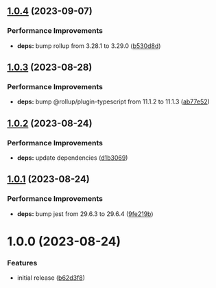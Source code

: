 ## [1.0.4](https://github.com/grandom-library/fnv1a/compare/v1.0.3...v1.0.4) (2023-09-07)


### Performance Improvements

* **deps:** bump rollup from 3.28.1 to 3.29.0 ([b530d8d](https://github.com/grandom-library/fnv1a/commit/b530d8d2a3c1e728b834993c9c40652e91c8b5f1))

## [1.0.3](https://github.com/grandom-library/fnv1a/compare/v1.0.2...v1.0.3) (2023-08-28)


### Performance Improvements

* **deps:** bump @rollup/plugin-typescript from 11.1.2 to 11.1.3 ([ab77e52](https://github.com/grandom-library/fnv1a/commit/ab77e524c3a03b35b178d6cc7277302ffd024a96))

## [1.0.2](https://github.com/grandom-library/fnv1a/compare/v1.0.1...v1.0.2) (2023-08-24)


### Performance Improvements

* **deps:** update dependencies ([d1b3069](https://github.com/grandom-library/fnv1a/commit/d1b306902277f6c4ef0ad304ae1bfd7bbaa5aaf6))

## [1.0.1](https://github.com/grandom-library/fnv1a/compare/v1.0.0...v1.0.1) (2023-08-24)


### Performance Improvements

* **deps:** bump jest from 29.6.3 to 29.6.4 ([9fe219b](https://github.com/grandom-library/fnv1a/commit/9fe219bd7e854b01a65c0ab2db5a89026b3eb397))

# 1.0.0 (2023-08-24)


### Features

* initial release ([b62d3f8](https://github.com/grandom-library/fnv1a/commit/b62d3f8e05c928c052caa2d6e5fd87ba1ce3dd6f))
